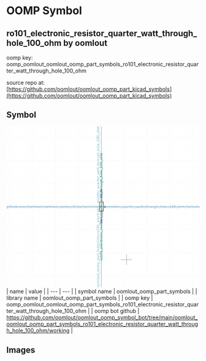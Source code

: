 # OOMP Symbol  
## ro101_electronic_resistor_quarter_watt_through_hole_100_ohm  by oomlout  
  
oomp key: oomp_oomlout_oomlout_oomp_part_symbols_ro101_electronic_resistor_quarter_watt_through_hole_100_ohm  
  
source repo at: [https://github.com/oomlout/oomlout_oomp_part_kicad_symbols](https://github.com/oomlout/oomlout_oomp_part_kicad_symbols)  
## Symbol  
  
[![working.png](working_600.png)](working.png)  
| name | value | 
| --- | --- | 
| symbol name | oomlout_oomp_part_symbols | 
| library name | oomlout_oomp_part_symbols | 
| oomp key | oomp_oomlout_oomlout_oomp_part_symbols_ro101_electronic_resistor_quarter_watt_through_hole_100_ohm | 
| oomp bot github | https://github.com/oomlout/oomlout_oomp_symbol_bot/tree/main/oomlout_oomlout_oomp_part_symbols_ro101_electronic_resistor_quarter_watt_through_hole_100_ohm/working | 
## Images  
